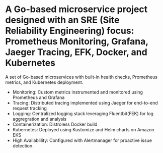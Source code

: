 # A Go-based microservice project designed with an SRE (Site Reliability Engineering) focus: Prometheus Monitoring, Grafana, Jaeger Tracing, EFK, Docker, and Kubernetes

A set of Go-based microservices with built-in health checks, Prometheus metrics, and Kubernetes deployment.
 - Monitoring: Custom metrics instrumented and monitored using Prometheus and Grafana
 - Tracing: Distributed tracing implemented using Jaeger for end-to-end request tracking
 - Logging: Centralized logging stack leveraging Fluentbit(FEK) for log aggregration and analysis 
 - Containerization: Distroless Docker build
 - Kubernetes: Deployed using Kustomize and Helm charts on Amazon EKS
 - High Availablility: Configured with Alertmanager for proactive issue detection.